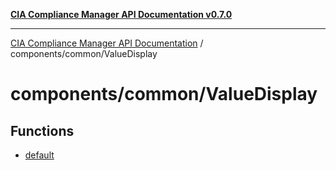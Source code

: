 [**CIA Compliance Manager API Documentation v0.7.0**](../../../README.md)

***

[CIA Compliance Manager API Documentation](../../../modules.md) / components/common/ValueDisplay

# components/common/ValueDisplay

## Functions

- [default](functions/default.md)

